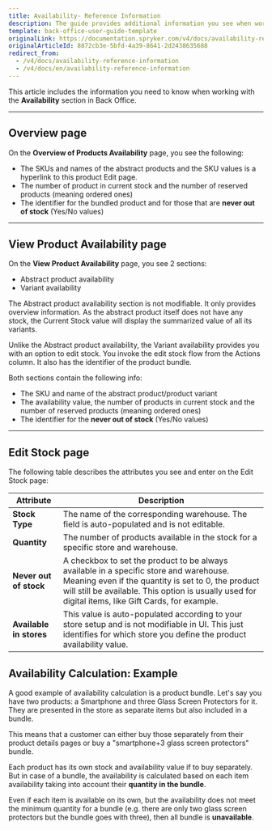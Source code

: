 ```yaml
---
title: Availability- Reference Information
description: The guide provides additional information you see when working with the product availability in the Back Office.
template: back-office-user-guide-template
originalLink: https://documentation.spryker.com/v4/docs/availability-reference-information
originalArticleId: 8872cb3e-5bfd-4a39-8641-2d2438635688
redirect_from:
  - /v4/docs/availability-reference-information
  - /v4/docs/en/availability-reference-information
---
```


This article includes the information you need to know when working with the **Availability** section in Back Office.
***
## Overview page
On the **Overview of Products Availability** page, you see the following: 
* The SKUs and names of the abstract products and the SKU values is a hyperlink to this product Edit page.
* The number of product in current stock and the number of reserved products (meaning ordered ones)
*  The identifier for the bundled product and for those that are **never out of stock** (Yes/No values)
***
## View Product Availability page
On the **View Product Availability** page, you see 2 sections:
* Abstract product availability 
* Variant availability

The Abstract product availability section is not modifiable. It only provides overview information. As the abstract product itself does not have any stock, the Current Stock value will display the summarized value of all its variants.

Unlike the Abstract product availability, the Variant availability provides you with an option to edit stock. You invoke the edit stock flow from the Actions column. It also has the identifier of the product bundle.

Both sections contain the following info:
* The SKU and name of the abstract product/product variant
* The availability value, the number of products in current stock and the number of reserved products (meaning ordered ones)
* The identifier for the **never out of stock** (Yes/No values)
***
## Edit Stock page
The following table describes the attributes you see and enter on the Edit Stock page:

| Attribute | Description |
| --- | --- |
| **Stock Type** | The name of the corresponding warehouse. The field is auto-populated and is not editable.|
| **Quantity** | The number of products available in the stock for a specific store and warehouse. |
| **Never out of stock** | A checkbox to set the product to be always available in a specific store and warehouse. Meaning even if the quantity is set to 0, the product will still be available. This option is usually used for digital items, like Gift Cards, for example.|
| **Available in stores** | This value is auto-populated according to your store setup and is not modifiable in UI. This just identifies for which store you define the product availability value. |

## Availability Calculation: Example
A good example of availability calculation is a product bundle. 
Let's say you have two products: a Smartphone and three Glass Screen Protectors for it. They are presented in the store as separate items but also included in a bundle.

This means that a customer can either buy those separately from their product details pages or buy a "smartphone+3 glass screen protectors" bundle.

Each product has its own stock and availability value if to buy separately.
But in case of a bundle, the availability is calculated based on each item availability taking into account their **quantity in the bundle**.

Even if each item is available on its own, but the availability does not meet the minimum quantity for a bundle (e.g. there are only two glass screen protectors but the bundle goes with three), then all bundle is **unavailable**.
